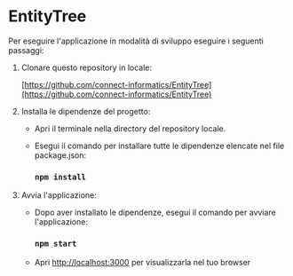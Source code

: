 # EntityTree
Per eseguire l'applicazione in modalità di sviluppo eseguire i seguenti passaggi:

1. Clonare questo repository in locale:
   
   [https://github.com/connect-informatics/EntityTree](https://github.com/connect-informatics/EntityTree)

2. Installa le dipendenze del progetto:

    - Apri il terminale nella directory del repository locale.

    - Esegui il comando per installare tutte le dipendenze elencate nel file package.json:
    
      ### `npm install`

3. Avvia l'applicazione:

    - Dopo aver installato le dipendenze, esegui il comando per avviare l'applicazione:
    
      ### `npm start`

    - Apri [http://localhost:3000](http://localhost:3000) per visualizzarla nel tuo browser
